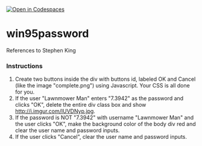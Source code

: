 [![Open in Codespaces](https://classroom.github.com/assets/launch-codespace-2972f46106e565e64193e422d61a12cf1da4916b45550586e14ef0a7c637dd04.svg)](https://classroom.github.com/open-in-codespaces?assignment_repo_id=17568541)
# win95password
References to Stephen King
### Instructions ###
1. Create two buttons inside the div with buttons id, labeled OK and Cancel (like the image "complete.png") using Javascript. Your CSS is all done for you.
1. If the user "Lawnmower Man" enters "7.3942" as the password and clicks "OK", delete the entire div class box and show http://i.imgur.com/IUVDNyp.jpg.
1. If the password is NOT "7.3942" with username "Lawnmower Man" and the user clicks "OK", make the background color of the body div red and clear the user name and password inputs.
1. If the user clicks "Cancel", clear the user name and password inputs.
